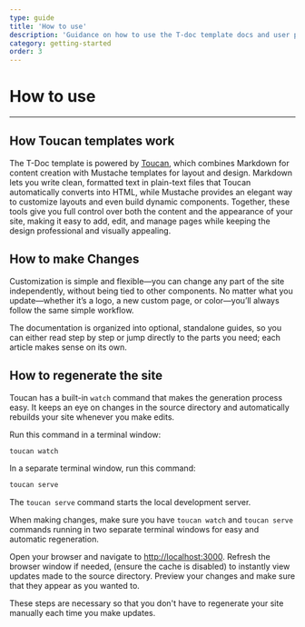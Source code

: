 ```yaml
---
type: guide
title: 'How to use'
description: 'Guidance on how to use the T-doc template docs and user paths.'
category: getting-started
order: 3
---
```


# How to use

---

## How Toucan templates work

The T-Doc template is powered by [Toucan](https://toucansites.com/), which combines Markdown for content creation with Mustache templates for layout and design. Markdown lets you write clean, formatted text in plain-text files that Toucan automatically converts into HTML, while Mustache provides an elegant way to customize layouts and even build dynamic components. Together, these tools give you full control over both the content and the appearance of your site, making it easy to add, edit, and manage pages while keeping the design professional and visually appealing.

## How to make Changes

Customization is simple and flexible—you can change any part of the site independently, without being tied to other components.
No matter what you update—whether it’s a logo, a new custom page, or color—you’ll always follow the same simple workflow. 

The documentation is organized into optional, standalone guides, so you can either read step by step or jump directly to the parts you need; each article makes sense on its own.

## How to regenerate the site

Toucan has a built-in `watch` command that makes the generation process easy. It keeps an eye on changes in the source directory and automatically rebuilds your site whenever you make edits. 

Run this command in a terminal window: 

   ```sh
   toucan watch
   ```

In a separate terminal window, run this command:

   ```sh
   toucan serve
   ```

The `toucan serve` command starts the local development server. 


When making changes, make sure you have `toucan watch` and `toucan serve` commands running in two separate terminal windows for easy and automatic regeneration.

Open your browser and navigate to [http://localhost:3000](http://localhost:3000).
Refresh the browser window if needed, (ensure the cache is disabled) to instantly view updates made to the source directory.
Preview your changes and make sure that they appear as you wanted to.

These steps are necessary so that you don't have to regenerate your site manually each time you make updates.
